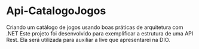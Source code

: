 # Api-CatalogoJogos

Criando um catálogo de jogos usando boas práticas de arquitetura com .NET
Este projeto foi desenvolvido para exemplificar a estrutura de uma API Rest. Ela será utilizada para auxiliar a live que apresentarei na DIO.
